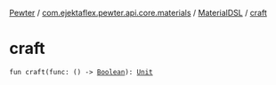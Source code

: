[Pewter](../../index.md) / [com.ejektaflex.pewter.api.core.materials](../index.md) / [MaterialDSL](index.md) / [craft](./craft.md)

# craft

`fun craft(func: () -> `[`Boolean`](https://kotlinlang.org/api/latest/jvm/stdlib/kotlin/-boolean/index.html)`): `[`Unit`](https://kotlinlang.org/api/latest/jvm/stdlib/kotlin/-unit/index.html)